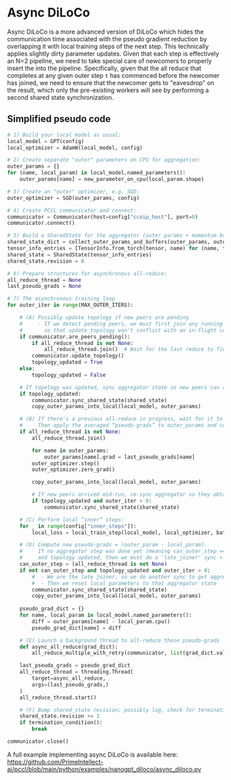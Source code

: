 # Async DiLoCo

Async DiLoCo is a more advanced version of DiLoCo which hides the communication time associated with the pseudo gradient reduction by
overlapping it with local training steps of the next step.
This technically applies slightly dirty parameter updates.
Given that each step is effectively an N=2 pipeline, we need to take special care of newcomers to properly insert the into the pipeline.
Specifically, given that the all reduce that completes at any given outer step `t` has commenced before the newcomer has joined, we need to ensure that the newcomer
gets to "eavesdrop" on the result, which only the pre-existing workers will see by performing a second shared state synchronization.


## Simplified pseudo code
```python
# 1) Build your local model as usual:
local_model = GPT(config)
local_optimizer = AdamW(local_model, config)

# 2) Create separate "outer" parameters on CPU for aggregation:
outer_params = {}
for (name, local_param) in local_model.named_parameters():
    outer_params[name] = new_parameter_on_cpu(local_param.shape)

# 3) Create an "outer" optimizer, e.g. SGD:
outer_optimizer = SGD(outer_params, config)

# 4) Create PCCL communicator and connect:
communicator = Communicator(host=config["ccoip_host"], port=0)
communicator.connect()

# 5) Build a SharedState for the aggregator (outer params + momentum buffers), and set revision=0
shared_state_dict = collect_outer_params_and_buffers(outer_params, outer_optimizer)
tensor_info_entries = [TensorInfo.from_torch(tensor, name) for (name, tensor) in shared_state_dict.items()]
shared_state = SharedState(tensor_info_entries)
shared_state.revision = 0

# 6) Prepare structures for asynchronous all-reduce:
all_reduce_thread = None
last_pseudo_grads = None

# 7) The asynchronous training loop
for outer_iter in range(MAX_OUTER_ITERS):

    # (A) Possibly update topology if new peers are pending
    #     - If we detect pending peers, we must first join any running all-reduce thread
    #       so that update_topology won't conflict with an in-flight collective
    if communicator.are_peers_pending():
        if all_reduce_thread is not None:
            all_reduce_thread.join()  # Wait for the last reduce to finish
        communicator.update_topology()
        topology_updated = True
    else:
        topology_updated = False

    # If topology was updated, sync aggregator state so new peers can catch up
    if topology_updated:
        communicator.sync_shared_state(shared_state)
        copy_outer_params_into_local(local_model, outer_params)

    # (B) If there's a previous all-reduce in progress, wait for it to finish.
    #     Then apply the averaged “pseudo-grads” to outer_params and copy aggregator back locally.
    if all_reduce_thread is not None:
        all_reduce_thread.join()

        for name in outer_params:
            outer_params[name].grad = last_pseudo_grads[name]
        outer_optimizer.step()
        outer_optimizer.zero_grad()

        copy_outer_params_into_local(local_model, outer_params)

        # If new peers arrived mid-run, re-sync aggregator so they obtain the updated state
        if topology_updated and outer_iter > 0:
            communicator.sync_shared_state(shared_state)

    # (C) Perform local “inner” steps:
    for _ in range(config["inner_steps"]):
        local_loss = local_train_step(local_model, local_optimizer, batch_data())

    # (D) Compute new pseudo-grads = (outer_param - local_param).
    #     If no aggregator step was done yet (meaning can_outer_step == False in the code),
    #     and topology updated, then we must do a 'late_joiner' sync + reset local model to aggregator.
    can_outer_step = (all_reduce_thread is not None)
    if not can_outer_step and topology_updated and outer_iter > 0:
        #  - We are the late joiner, so we do another sync to get aggregator
        #  - Then we reset local parameters to that aggregator state
        communicator.sync_shared_state(shared_state)
        copy_outer_params_into_local(local_model, outer_params)
    
    pseudo_grad_dict = {}
    for name, local_param in local_model.named_parameters():
        diff = outer_params[name] - local_param.cpu()
        pseudo_grad_dict[name] = diff

    # (E) Launch a background thread to all-reduce these pseudo-grads
    def async_all_reduce(grad_dict):
        all_reduce_multiple_with_retry(communicator, list(grad_dict.values()), op=ReduceOp.AVG)

    last_pseudo_grads = pseudo_grad_dict
    all_reduce_thread = threading.Thread(
        target=async_all_reduce,
        args=(last_pseudo_grads,)
    )
    all_reduce_thread.start()

    # (F) Bump shared_state revision; possibly log, check for termination, etc.
    shared_state.revision += 1
    if termination_condition():
        break

communicator.close()
```

A full example implementing async DiLoCo is available here: https://github.com/PrimeIntellect-ai/pccl/blob/main/python/examples/nanogpt_diloco/async_diloco.py
